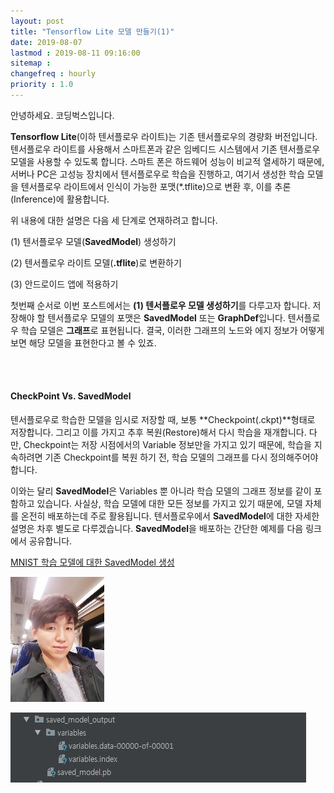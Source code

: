 ```yaml
---
layout: post
title: "Tensorflow Lite 모델 만들기(1)"
date: 2019-08-07
lastmod : 2019-08-11 09:16:00
sitemap :
changefreq : hourly
priority : 1.0
---
```


안녕하세요. 코딩벅스입니다. 



**Tensorflow Lite**(이하 텐서플로우 라이트)는 기존 텐서플로우의 경량화 버전입니다. 텐서플로우 라이트를 사용해서 스마트폰과 같은 임베디드 시스템에서 기존 텐서플로우 모델을 사용할 수 있도록 합니다. 스마트 폰은 하드웨어 성능이 비교적 열세하기 때문에, 서버나 PC은 고성능 장치에서 텐서플로우로 학습을 진행하고, 여기서 생성한 학습 모델을 텐서플로우 라이트에서 인식이 가능한 포맷(*.tflite)으로 변환 후, 이를 추론(Inference)에 활용합니다. 



위 내용에 대한 설명은 다음 세 단계로 연재하려고 합니다. 



(1) 텐서플로우 모델(**SavedModel**) 생성하기

(2) 텐서플로우 라이트 모델(**.tflite**)로 변환하기 

(3) 안드로이드 앱에 적용하기



첫번째 순서로 이번 포스트에서는 **(1) 텐서플로우 모델 생성하기**를 다루고자 합니다. 저장해야 할 텐서플로우 모델의 포맷은 **SavedModel** 또는 **GraphDef**입니다. 텐서플로우 학습 모델은 **그래프**로 표현됩니다. 결국, 이러한 그래프의 노드와 에지 정보가 어떻게 보면 해당 모델을 표현한다고 볼 수 있죠.

<br>

<br>

#### CheckPoint Vs. SavedModel

텐서플로우로 학습한 모델을 임시로 저장할 때, 보통 **Checkpoint(.ckpt)**형태로 저장합니다. 그리고 이를 가지고 추후 복원(Restore)해서 다시 학습을 재개합니다. 다만, Checkpoint는 저장 시점에서의 Variable 정보만을 가지고 있기 때문에, 학습을 지속하려면 기존 Checkpoint를 복원 하기 전, 학습 모델의 그래프를 다시 정의해주어야 합니다. 



 이와는 달리 **SavedModel**은 Variables 뿐 아니라 학습 모델의 그래프 정보를 같이 포함하고 있습니다. 사실상, 학습 모델에 대한 모든 정보를 가지고 있기 때문에, 모델 자체를 온전히 배포하는데 주로 활용됩니다. 텐서플로우에서 **SavedModel**에 대한 자세한 설명은 차후 별도로 다루겠습니다. **SavedModel**을 배포하는 간단한 예제를 다음 링크에서 공유합니다. 



[MNIST 학습 모델에 대한 SavedModel 생성](/assets/main.py)

![SavedModel](./assets/profile.jpg)

![SavedModel](../assets/img/savedmodel_captured.jpg)

